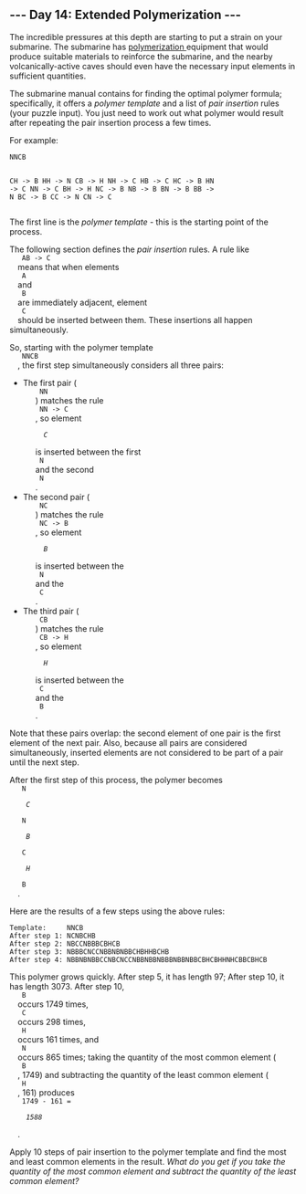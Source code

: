 <article class="day-desc">
 <h2>
  --- Day 14: Extended Polymerization ---
 </h2>
 <p>
  The incredible pressures at this depth are starting to put a strain on your submarine. The submarine has
  <a href="https://en.wikipedia.org/wiki/Polymerization" target="_blank">
   polymerization
  </a>
  equipment that would produce suitable materials to reinforce the submarine, and the nearby volcanically-active caves should even have the necessary input elements in sufficient quantities.
 </p>
 <p>
  The submarine manual contains
  <span title="HO

HO -&gt; OH">
   instructions
  </span>
  for finding the optimal polymer formula; specifically, it offers a
  <em>
   polymer template
  </em>
  and a list of
  <em>
   pair insertion
  </em>
  rules (your puzzle input). You just need to work out what polymer would result after repeating the pair insertion process a few times.
 </p>
 <p>
  For example:
 </p>
 <pre><code>NNCB

CH -&gt; B
HH -&gt; N
CB -&gt; H
NH -&gt; C
HB -&gt; C
HC -&gt; B
HN -&gt; C
NN -&gt; C
BH -&gt; H
NC -&gt; B
NB -&gt; B
BN -&gt; B
BB -&gt; N
BC -&gt; B
CC -&gt; N
CN -&gt; C
</code></pre>
 <p>
  The first line is the
  <em>
   polymer template
  </em>
  - this is the starting point of the process.
 </p>
 <p>
  The following section defines the
  <em>
   pair insertion
  </em>
  rules. A rule like
  <code>
   AB -&gt; C
  </code>
  means that when elements
  <code>
   A
  </code>
  and
  <code>
   B
  </code>
  are immediately adjacent, element
  <code>
   C
  </code>
  should be inserted between them. These insertions all happen simultaneously.
 </p>
 <p>
  So, starting with the polymer template
  <code>
   NNCB
  </code>
  , the first step simultaneously considers all three pairs:
 </p>
 <ul>
  <li>
   The first pair (
   <code>
    NN
   </code>
   ) matches the rule
   <code>
    NN -&gt; C
   </code>
   , so element
   <code>
    <em>
     C
    </em>
   </code>
   is inserted between the first
   <code>
    N
   </code>
   and the second
   <code>
    N
   </code>
   .
  </li>
  <li>
   The second pair (
   <code>
    NC
   </code>
   ) matches the rule
   <code>
    NC -&gt; B
   </code>
   , so element
   <code>
    <em>
     B
    </em>
   </code>
   is inserted between the
   <code>
    N
   </code>
   and the
   <code>
    C
   </code>
   .
  </li>
  <li>
   The third pair (
   <code>
    CB
   </code>
   ) matches the rule
   <code>
    CB -&gt; H
   </code>
   , so element
   <code>
    <em>
     H
    </em>
   </code>
   is inserted between the
   <code>
    C
   </code>
   and the
   <code>
    B
   </code>
   .
  </li>
 </ul>
 <p>
  Note that these pairs overlap: the second element of one pair is the first element of the next pair. Also, because all pairs are considered simultaneously, inserted elements are not considered to be part of a pair until the next step.
 </p>
 <p>
  After the first step of this process, the polymer becomes
  <code>
   N
   <em>
    C
   </em>
   N
   <em>
    B
   </em>
   C
   <em>
    H
   </em>
   B
  </code>
  .
 </p>
 <p>
  Here are the results of a few steps using the above rules:
 </p>
 <pre><code>Template:     NNCB
After step 1: NCNBCHB
After step 2: NBCCNBBBCBHCB
After step 3: NBBBCNCCNBBNBNBBCHBHHBCHB
After step 4: NBBNBNBBCCNBCNCCNBBNBBNBBBNBBNBBCBHCBHHNHCBBCBHCB
</code></pre>
 <p>
  This polymer grows quickly. After step 5, it has length 97; After step 10, it has length 3073. After step 10,
  <code>
   B
  </code>
  occurs 1749 times,
  <code>
   C
  </code>
  occurs 298 times,
  <code>
   H
  </code>
  occurs 161 times, and
  <code>
   N
  </code>
  occurs 865 times; taking the quantity of the most common element (
  <code>
   B
  </code>
  , 1749) and subtracting the quantity of the least common element (
  <code>
   H
  </code>
  , 161) produces
  <code>
   1749 - 161 =
   <em>
    1588
   </em>
  </code>
  .
 </p>
 <p>
  Apply 10 steps of pair insertion to the polymer template and find the most and least common elements in the result.
  <em>
   What do you get if you take the quantity of the most common element and subtract the quantity of the least common element?
  </em>
 </p>
</article>
